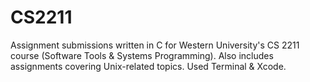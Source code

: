 CS2211
======
Assignment submissions written in C for Western University's CS 2211 course (Software Tools & Systems Programming). Also includes assignments covering Unix-related topics. Used Terminal & Xcode.
